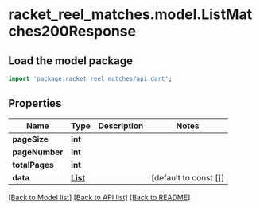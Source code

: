 # racket_reel_matches.model.ListMatches200Response

## Load the model package
```dart
import 'package:racket_reel_matches/api.dart';
```

## Properties
Name | Type | Description | Notes
------------ | ------------- | ------------- | -------------
**pageSize** | **int** |  | 
**pageNumber** | **int** |  | 
**totalPages** | **int** |  | 
**data** | [**List<Match>**](Match.md) |  | [default to const []]

[[Back to Model list]](../README.md#documentation-for-models) [[Back to API list]](../README.md#documentation-for-api-endpoints) [[Back to README]](../README.md)


